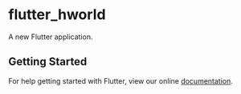 # flutter_hworld

A new Flutter application.

## Getting Started

For help getting started with Flutter, view our online
[documentation](https://flutter.io/).
